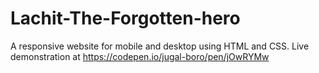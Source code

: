 # Lachit-The-Forgotten-hero
A responsive website for mobile and desktop using HTML and CSS.
Live demonstration at https://codepen.io/jugal-boro/pen/jOwRYMw
